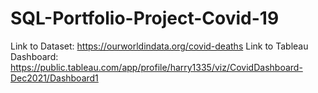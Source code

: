# SQL-Portfolio-Project-Covid-19
Link to Dataset: https://ourworldindata.org/covid-deaths
Link to Tableau Dashboard: https://public.tableau.com/app/profile/harry1335/viz/CovidDashboard-Dec2021/Dashboard1
